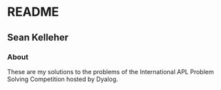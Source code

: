 README
======

Sean Kelleher
-------------

### About

These are my solutions to the problems of the International APL Problem Solving
Competition hosted by Dyalog.
